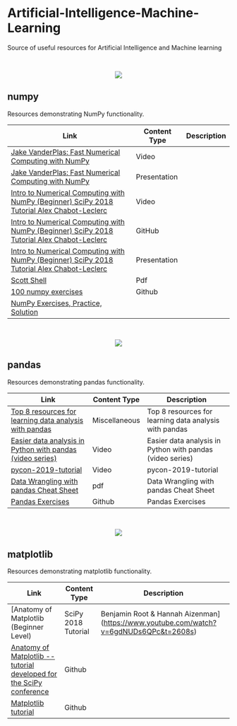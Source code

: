 # Artificial-Intelligence-Machine-Learning
Source of useful resources for Artificial Intelligence and Machine learning

<br/>
<p align="center">
  <img src="https://raw.githubusercontent.com/donnemartin/data-science-ipython-notebooks/master/images/numpy.png">
</p>

## numpy

Resources demonstrating NumPy functionality.

| Link | Content Type | Description |
|-----------------------------------------------------------------|---------------------------------------------------------------|-----------------------------------------------------------------------------------------------------------------------------------------------------------------|
| [Jake VanderPlas: Fast Numerical Computing with NumPy](https://www.youtube.com/watch?v=EEUXKG97YRw, ) | Video |  |
| [Jake VanderPlas: Fast Numerical Computing with NumPy](https://speakerdeck.com/jakevdp/losing-your-loops-fast-numerical-computing-with-numpy-pycon-2015) | Presentation |  |
| [Intro to Numerical Computing with NumPy (Beginner) SciPy 2018 Tutorial Alex Chabot-Leclerc](https://www.youtube.com/watch?v=V0D2mhVt7NE) | Video |  |
| [Intro to Numerical Computing with NumPy (Beginner)  SciPy 2018 Tutorial  Alex Chabot-Leclerc](https://github.com/enthought/Numpy-Tutorial-SciPyConf-2018) | GitHub |  |
| [Intro to Numerical Computing with NumPy (Beginner)  SciPy 2018 Tutorial  Alex Chabot-Leclerc](https://scipy2018.scipy.org/ehome/299527/648136/index9a04.html?%26) | Presentation |  |
| [Scott Shell](https://sites.engineering.ucsb.edu/~shell/che210d/numpy.pdf) | Pdf |  |
| [100 numpy exercises](https://github.com/rougier/numpy-100) | Github |  |
| [NumPy Exercises, Practice, Solution](https://www.w3resource.com/python-exercises/numpy/index.php) |  |  |

<br/>
<p align="center">
  <img src="https://raw.githubusercontent.com/donnemartin/data-science-ipython-notebooks/master/images/pandas.png">
</p>

## pandas

Resources demonstrating pandas functionality.

| Link | Content Type | Description |
|-----------------------------------------------------------------|---------------------------------------------------------------|-----------------------------------------------------------------------------------------------------------------------------------------------------------------|
| [Top 8 resources for learning data analysis with pandas](https://www.dataschool.io/best-python-pandas-resources/) | Miscellaneous |  Top 8 resources for learning data analysis with pandas |
| [Easier data analysis in Python with pandas (video series)](https://www.dataschool.io/easier-data-analysis-with-pandas/) | Video | Easier data analysis in Python with pandas (video series) |
| [pycon-2019-tutorial](https://github.com/justmarkham/pycon-2019-tutorial) | Video | pycon-2019-tutorial |
| [Data Wrangling with pandas Cheat Sheet](https://pandas.pydata.org/Pandas_Cheat_Sheet.pdf) | pdf | Data Wrangling with pandas Cheat Sheet |
| [Pandas Exercises](https://github.com/guipsamora/pandas_exercises) | Github | Pandas Exercises |

<br/>
<p align="center">
  <img src="https://raw.githubusercontent.com/donnemartin/data-science-ipython-notebooks/master/images/matplotlib.png">
</p>

## matplotlib

Resources demonstrating matplotlib functionality.

| Link | Content Type | Description |
|-----------------------------------------------------------------|---------------------------------------------------------------|-----------------------------------------------------------------------------------------------------------------------------------------------------------------|
| [Anatomy of Matplotlib (Beginner Level) | SciPy 2018 Tutorial | Benjamin Root & Hannah Aizenman](https://www.youtube.com/watch?v=6gdNUDs6QPc&t=2608s)|Video||
| [Anatomy of Matplotlib -- tutorial developed for the SciPy conference](https://github.com/matplotlib/AnatomyOfMatplotlib)|Github||
| [Matplotlib tutorial](https://github.com/rougier/matplotlib-tutorial)|Github||

